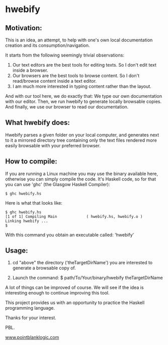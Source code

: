 # hwebify

## Motivation:
This is an idea, an attempt, to help with one's own local
documentation creation and its consumption/navigation.


It starts from the following seemingly trivial observations:
 1. Our text editors are the best tools for editing texts.
      So I don't edit text inside a browser.
 2. Our browsers are the best tools to browse content.
      So I don't read/browse content inside a text editor.
 3. I am much more interested in typing content rather than the layout.

And with our tool here, we do exactly that:
We type our own documentation with our editor.
Then, we run hwebify to generate locally browsable copies.
And finally, we use our browser to read our documentation.


## What hwebify does:
Hwebify parses a given folder on your local computer,
and generates next to it a mirrored directory tree containing
only the text files rendered more easily browsable with
your preferred browser.


## How to compile:
If you are running a Linux machine you may use the binary
available here, otherwise you can simply compile the code.
It's Haskell code, so for that you can use 'ghc'
(the Glasgow Haskell Compiler):

```
$ ghc hwebify.hs
```

Here is what that looks like:
```
$ ghc hwebify.hs 
[1 of 1] Compiling Main             ( hwebify.hs, hwebify.o )
Linking hwebify ...
$
```
With this command you obtain an executable called: 'hwebify'


## Usage:
1. cd "above" the directory ('theTargetDirName') you are interested
to generate a browsable copy of.

2. Launch the command:
$ path/To/Your/binary/hwebify theTargetDirName



A lot of things can be improved of course.
We will see if the idea is interesting enough
to continue improving this tool.

This project provides us with an opportunity
to practice the Haskell programming language.

Thanks for your interest.

PBL.

www.pointblanklogic.com

